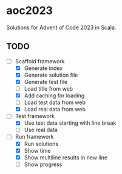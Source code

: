 # aoc2023

Solutions for Advent of Code 2023 in Scala.

## TODO

- [ ] Scaffold framework
  - [x] Generate index
  - [x] Generate solution file
  - [x] Generate test file
  - [ ] Load title from web
  - [x] Add caching for loading
  - [ ] Load test data from web
  - [x] Load real data from web
- [ ] Test framework
  - [x] Use test data starting with line break
  - [ ] Use real data
- [ ] Run framework
  - [x] Run solutions
  - [x] Show time
  - [x] Show multiline results in new line
  - [ ] Show progress
